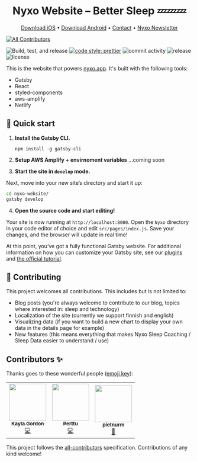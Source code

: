 

<p align="center">
   <h1 align=center>Nyxo Website – Better Sleep 💤💤💤</h1>
</p>

<p align="center">
  <a href="https://apps.apple.com/us/app/nyxo-sleep-coaching/id1440417031">Download iOS</a> • <a href="https://play.google.com/store/apps/details?id=fi.nyxo.app">Download Android</a> • <a href="mailto:hello+github@nyxo.fi">Contact</a> • <a href="http://eepurl.com/g-0zKD">Nyxo Newsletter</a>
</p>

<!-- ALL-CONTRIBUTORS-BADGE:START - Do not remove or modify this section -->

[![All Contributors](https://img.shields.io/badge/all_contributors-3-orange.svg?style=flat-square)](#contributors-)

<!-- ALL-CONTRIBUTORS-BADGE:END -->

![Build, test, and release](https://github.com/hello-nyxo/nyxo-website/workflows/Build,%20test,%20and%20release/badge.svg)
[![code style: prettier](https://img.shields.io/badge/code_style-prettier-ff69b4.svg?style=flat-square)](https://github.com/prettier/prettier)
![commit activity](https://img.shields.io/github/commit-activity/w/hello-nyxo/nyxo-website)
![release](https://img.shields.io/github/v/release/hello-nyxo/nyxo-website)
![license](https://img.shields.io/github/license/hello-nyxo/nyxo-website)

This is the website that powers [nyxo.app](https://nyxo.app). It's built with the following tools:

- Gatsby
- React
- styled-components
- aws-amplify
- Netlify

## 🚀 Quick start

1. **Install the Gatsby CLI.**

   ```shell
   npm install -g gatsby-cli
   ```

2. **Setup AWS Amplify + envirnoment variables**
   ...coming soon

3) **Start the site in `develop` mode.**

Next, move into your new site’s directory and start it up:

```sh
cd nyxo-website/
gatsby develop
```

4. **Open the source code and start editing!**

Your site is now running at `http://localhost:8000`. Open the `Nyxo` directory in your code editor of choice and edit `src/pages/index.js`. Save your changes, and the browser will update in real time!

At this point, you’ve got a fully functional Gatsby website. For additional information on how you can customize your Gatsby site, see our [plugins](https://gatsbyjs.org/plugins/) and [the official tutorial](https://gatsbyjs.org/tutorial/).

## 🤝 Contributing

This project welcomes all contributions. This includes but is not limited to:

- Blog posts (you're always welcome to contribute to our blog, topics where interested in: sleep and technology)
- Localization of the site (currently we support finnish and english)
- Visualizing data (if you want to build a new chart to display your own data in the details page for example)
- New features (this means everything that makes Nyxo Sleep Coaching / Sleep Data easier to understand / use)

## Contributors ✨

Thanks goes to these wonderful people ([emoji key](https://allcontributors.org/docs/en/emoji-key)):

<!-- ALL-CONTRIBUTORS-LIST:START - Do not remove or modify this section -->
<!-- prettier-ignore-start -->
<!-- markdownlint-disable -->
<table>
  <tr>
    <td align="center"><a href="https://www.kayla-gordon.com/"><img src="https://avatars3.githubusercontent.com/u/13418428?v=4" width="100px;" alt=""/><br /><sub><b>Kayla Gordon</b></sub></a><br /><a href="https://github.com/hello-nyxo/nyxo-website/commits?author=turq84" title="Code">💻</a></td>
    <td align="center"><a href="https://github.com/plahteenlahti"><img src="https://avatars0.githubusercontent.com/u/7436554?v=4" width="100px;" alt=""/><br /><sub><b>Perttu</b></sub></a><br /><a href="https://github.com/hello-nyxo/nyxo-website/commits?author=plahteenlahti" title="Code">💻</a></td>
    <td align="center"><a href="https://github.com/pietnurm"><img src="https://avatars0.githubusercontent.com/u/24267472?v=4" width="100px;" alt=""/><br /><sub><b>pietnurm</b></sub></a><br /><a href="#blog-pietnurm" title="Blogposts">📝</a></td>
  </tr>
</table>

<!-- markdownlint-enable -->
<!-- prettier-ignore-end -->

<!-- ALL-CONTRIBUTORS-LIST:END -->

This project follows the [all-contributors](https://github.com/all-contributors/all-contributors) specification. Contributions of any kind welcome!
